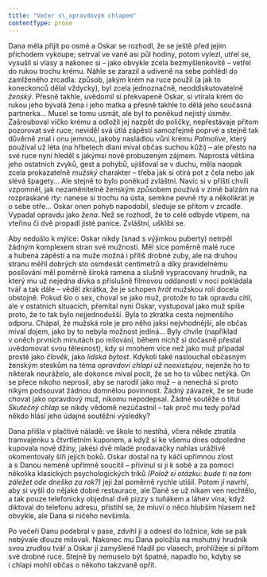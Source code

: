 ```yaml
---
title: "Večer s\_opravdovým chlapem"
contentType: prose
---
```


<section>

Dana měla přijít po osmé a Oskar se rozhodl, že se ještě před jejím příchodem vykoupe; setrval ve vaně asi půl hodiny, potom vylezl, utřel se, vysušil si vlasy a nakonec si – jako obvykle zcela bezmyšlenkovitě – vetřel do rukou trochu krému. Náhle se zarazil a udiveně na sebe pohlédl do zamlženého zrcadla: způsob, jakým krém na ruce použil (a jak to koneckonců dělal vždycky), byl zcela jednoznačně, neoddiskutovatelně _ženský_. Přesně takhle, uvědomil si překvapeně Oskar, si vtírala krém do rukou jeho bývalá žena i jeho matka a přesně takhle to dělá jeho současná partnerka… Musel se tomu usmát, ale byl to poněkud nejistý úsměv. Zašrouboval víčko krému a odložil jej nazpět do poličky, nepřestávaje přitom pozorovat své ruce; neviděl svá útlá zápěstí samozřejmě poprvé a stejně tak důvěrně znal i onu jemnou, jakoby nasládlou vůni krému _Palmolive_, který používal už léta (na hřbetech dlaní míval občas suchou kůži) – ale přesto na své ruce nyní hleděl s jakýmsi nově probuzeným zájmem. Naprostá většina jeho ostatních zvyků, gest a pohybů, ujišťoval se v duchu, měla naopak zcela prokazatelně _mužský_ charakter – třeba jak si otírá pot z čela nebo jak slévá špagety… Ale stejně to bylo poněkud zvláštní. Navíc si v příští chvíli vzpomněl, jak nezaměnitelně ženským způsobem používá v zimě balzám na rozpraskané rty: nanese si trochu na ústa, semkne pevně rty a několikrát je o sebe otře… Oskar onen pohyb napodobil, sleduje se přitom v zrcadle. Vypadal opravdu jako _žena_. Než se rozhodl, že to celé odbyde vtipem, na vteřinu či dvě propadl jisté panice. Zvláštní, ušklíbl se.

</section>

<section>

Aby nedošlo k mýlce: Oskar nikdy (snad s výjimkou puberty) netrpěl žádným komplexem stran své mužnosti. Měl sice poměrně malé ruce a hubená zápěstí a na muže možná i příliš drobné zuby, ale na druhou stranu měřil dobrých sto osmdesát centimetrů a díky pravidelnému posilování měl poměrně široká ramena a slušně vypracovaný hrudník, na který mu už nejedna dívka s příslušně filmovou oddaností v noci pokládala tvář a tak dále – věděl zkrátka, že je schopen _hrát_ mužskou roli docela obstojně. Pokud šlo o sex, choval se jako muž, protože to tak opravdu cítil, ale v ostatních situacích, přemítal nyní Oskar, vystupoval jako muž spíše proto, že to tak bylo nejjednodušší. Byla to zkrátka cesta nejmenšího odporu. Chápal, že mužská role je pro něho jaksi nejvhodnější, ale občas míval dojem, jako by to nebyla možnost jediná… Byly chvíle (například v oněch prvních minutách po milování, během nichž si dočasně přestal uvědomovat svou tělesnost), kdy si mnohem více než jako muž připadal prostě jako _člověk_, jako _lidská bytost_. Kdykoli také naslouchal občasným ženským steskům na téma _opravdoví chlapi už neexistujou_, nejenže ho to nikterak neuráželo, ale dokonce míval pocit, že se ho to vůbec netýká. On se přece nikoho neprosil, aby se narodil jako muž – a nenechá si proto nikým podsouvat žádnou domnělou povinnost. Žádný závazek, že se bude chovat jako opravdový muž, nikomu nepodepsal. Žádné soutěže o titul _Skutečný chlap_ se nikdy vědomě nezúčastnil – tak proč mu tedy pořád někdo hlásí jeho údajné soutěžní výsledky?

</section>

<section>

Dana přišla v plačtivé náladě: ve škole to nestíhá, včera někde ztratila tramvajenku s čtvrtletním kuponem, a když si ke všemu dnes odpoledne kupovala nové džíny, jakési dvě mladé prodavačky nahlas urážlivě okomentovaly šíři jejích boků. Oskar dostal na ty káči upřímnou zlost a s Danou neméně upřímně soucítil – přivinul si ji k sobě a za pomoci několika klasických psychologických triků _(Polož si otázku: bude ti na tom záležet ode dneška za rok?)_ její žal poměrně rychle utišil. Potom jí navrhl, aby si vyšli do nějaké dobré restaurace, ale Daně se už nikam ven nechtělo, a tak pouze telefonicky objednal dvě pizzy s tuňákem a láhev vína; když diktoval do telefonu adresu, přistihl se, že mluví o něco hlubším hlasem než obvykle, ale Dana si ničeho nevšimla.

Po večeři Danu podebral v pase, zdvihl ji a odnesl do ložnice, kde se pak nebývale dlouze milovali. Nakonec mu Dana položila na mohutný hrudník svou zrudlou tvář a Oskar ji zamyšleně hladil po vlasech, prohlížeje si přitom své drobné ruce. Stejně by nemuselo být špatné, napadlo ho, kdyby se i chlapi mohli občas o někoho takzvaně opřít.

</section>

